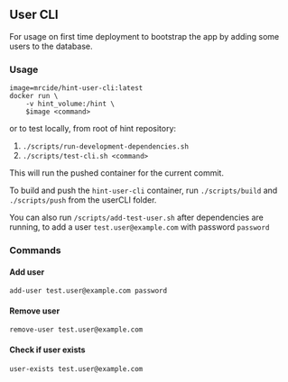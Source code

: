## User CLI
For usage on first time deployment to bootstrap the app by adding some users 
to the database.

### Usage

    image=mrcide/hint-user-cli:latest
    docker run \
        -v hint_volume:/hint \
        $image <command>

or to test locally, from root of hint repository:
1. `./scripts/run-development-dependencies.sh`
1. `./scripts/test-cli.sh <command>`

This will run the pushed container for the current commit. 

To build and push the `hint-user-cli` container, run `./scripts/build` and `./scripts/push` from the userCLI folder.

You can also run `/scripts/add-test-user.sh` after dependencies are running, to add a user `test.user@example.com` with
password `password` 

### Commands
#### Add user

    add-user test.user@example.com password
    
#### Remove user

    remove-user test.user@example.com
    
#### Check if user exists
 
    user-exists test.user@example.com   

